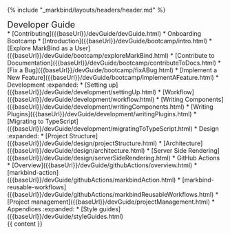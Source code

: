 {% include "_markbind/layouts/headers/header.md" %}

<div id="flex-body">
  <nav id="site-nav">
    <div class="site-nav-top">
      <div class="fw-bold mb-2" style="font-size: 1.25rem;">Developer Guide</div>
    </div>
    <div class="nav-component slim-scroll">
      <site-nav>
* [Contributing]({{baseUrl}}/devGuide/devGuide.html)
* Onboarding Bootcamp
  * [Introduction]({{baseUrl}}/devGuide/bootcamp/intro.html)
  * [Explore MarkBind as a User]({{baseUrl}}/devGuide/bootcamp/exploreMarkBind.html)
  * [Contribute to Documentation]({{baseUrl}}/devGuide/bootcamp/contributeToDocs.html)
  * [Fix a Bug]({{baseUrl}}/devGuide/bootcamp/fixABug.html)
  * [Implement a New Feature]({{baseUrl}}/devGuide/bootcamp/implementAFeature.html)
* Development :expanded:
  * [Setting up]({{baseUrl}}/devGuide/development/settingUp.html)
  * [Workflow]({{baseUrl}}/devGuide/development/workflow.html)
  * [Writing Components]({{baseUrl}}/devGuide/development/writingComponents.html)
  * [Writing Plugins]({{baseUrl}}/devGuide/development/writingPlugins.html)
  * [Migrating to TypeScript]({{baseUrl}}/devGuide/development/migratingToTypeScript.html)
* Design :expanded:
  * [Project Structure]({{baseUrl}}/devGuide/design/projectStructure.html)
  * [Architecture]({{baseUrl}}/devGuide/design/architecture.html)
  * [Server Side Rendering]({{baseUrl}}/devGuide/design/serverSideRendering.html)
* GitHub Actions
  * [Overview]({{baseUrl}}/devGuide/githubActions/overview.html)
  * [markbind-action]({{baseUrl}}/devGuide/githubActions/markbindAction.html)
  * [markbind-reusable-workflows]({{baseUrl}}/devGuide/githubActions/markbindReusableWorkflows.html)
* [Project management]({{baseUrl}}/devGuide/projectManagement.html)
* Appendices :expanded:
  * [Style guides]({{baseUrl}}/devGuide/styleGuides.html)
      </site-nav>
    </div>
  </nav>
  <div id="content-wrapper">
    {{ content }}
  </div>
  <nav id="page-nav">
    <div class="nav-component slim-scroll">
      <page-nav />
    </div>
  </nav>
  <scroll-to-top-button></scroll-to-top-button>
</div>

<include src="footers/footer.md" />
